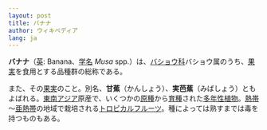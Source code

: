 ```yaml
---
layout: post
title: バナナ
author: ウィキペディア
lang: ja
---
```


**バナナ**（[英](https://ja.wikipedia.org/wiki/英語): Banana、[学名](https://ja.wikipedia.org/wiki/学名) *Musa* spp.）は、[バショウ科](https://ja.wikipedia.org/wiki/バショウ科)バショウ属のうち、[果実](https://ja.wikipedia.org/wiki/果実)を食用とする品種群の総称である。

また、その[果実](https://ja.wikipedia.org/wiki/果実)のこと。別名、**甘蕉**（かんしょう）、**実芭蕉**（みばしょう）ともよばれる。[東南アジア](https://ja.wikipedia.org/wiki/東南アジア)原産で、いくつかの[原種](https://ja.wikipedia.org/wiki/原種)から[育種](https://ja.wikipedia.org/wiki/育種学)された[多年性植物](https://ja.wikipedia.org/wiki/多年生植物)。[熱帯](https://ja.wikipedia.org/wiki/熱帯)～[亜熱帯](https://ja.wikipedia.org/wiki/亜熱帯)の地域で栽培される[トロピカルフルーツ](https://ja.wikipedia.org/wiki/熱帯果樹)。種によっては熟すまでは毒を持つものもある。
